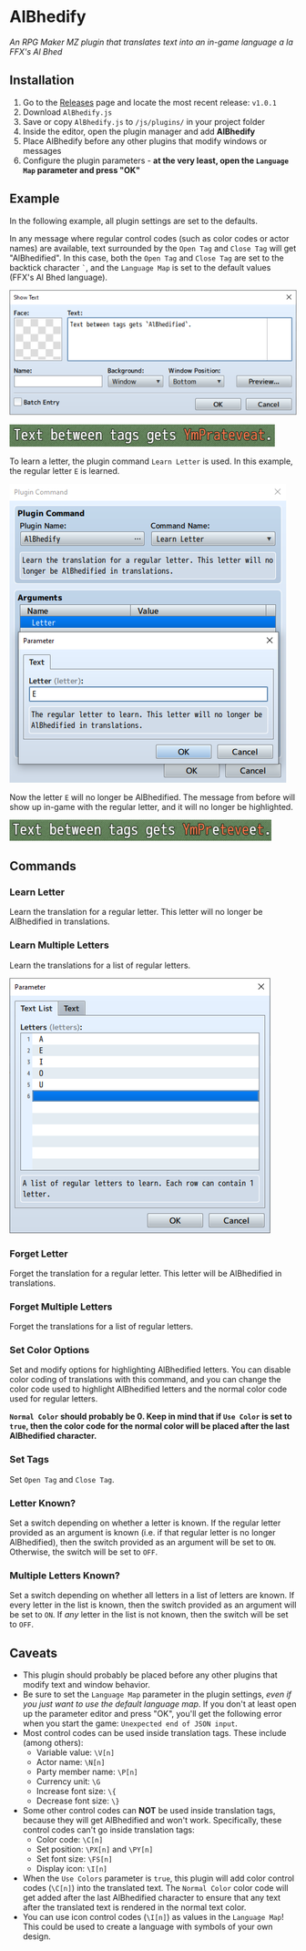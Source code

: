 # AlBhedify

*An RPG Maker MZ plugin that translates text into an in-game language a la FFX's Al Bhed*

## Installation

1. Go to the [Releases](https://github.com/corvinedev/AlBhedify/releases/) page and locate the most recent release: `v1.0.1`
2. Download `AlBhedify.js`
3. Save or copy `AlBhedify.js` to `/js/plugins/` in your project folder
4. Inside the editor, open the plugin manager and add **AlBhedify**
5. Place AlBhedify before any other plugins that modify windows or messages
6. Configure the plugin parameters - **at the very least, open the `Language Map` parameter and press "OK"**

## Example

In the following example, all plugin settings are set to the defaults.

In any message where regular control codes (such as color codes or actor names) are available, text surrounded by the `Open Tag` and `Close Tag` will get "AlBhedified". In this case, both the `Open Tag` and `Close Tag` are set to the backtick character `` ` ``, and the `Language Map` is set to the default values (FFX's Al Bhed language).

![Use tags in the editor](img/sample-default-editor.png)

![AlBhedified text](img/sample-albhedified.png)

To learn a letter, the plugin command `Learn Letter` is used. In this example, the regular letter `E` is learned.

![Learn the letter E](img/sample-learn-e.png)

Now the letter `E` will no longer be AlBhedified. The message from before will show up in-game with the regular letter, and it will no longer be highlighted.

![E has been learned](img/sample-translated-e.png)

## Commands

### Learn Letter

Learn the translation for a regular letter. This letter will no longer be AlBhedified in translations.

### Learn Multiple Letters

Learn the translations for a list of regular letters.

![Learn multiple letters](img/sample-learn-multi.png)

### Forget Letter

Forget the translation for a regular letter. This letter will be AlBhedified in translations.

### Forget Multiple Letters

Forget the translations for a list of regular letters.

### Set Color Options

Set and modify options for highlighting AlBhedified letters. You can disable color coding of translations with this command, and you can change the color code used to highlight AlBhedified letters and the normal color code used for regular letters.

**`Normal Color` should probably be 0. Keep in mind that if `Use Color` is set to `true`, then the color code for the normal color will be placed after the last AlBhedified character.**

### Set Tags

Set `Open Tag` and `Close Tag`.

### Letter Known?

Set a switch depending on whether a letter is known. If the regular letter provided as an argument is known (i.e. if that regular letter is no longer AlBhedified), then the switch provided as an argument will be set to `ON`. Otherwise, the switch will be set to `OFF`.

### Multiple Letters Known?

Set a switch depending on whether all letters in a list of letters are known. If every letter in the list is known, then the switch provided as an argument will be set to `ON`. If *any* letter in the list is not known, then the switch will be set to `OFF`.

## Caveats

- This plugin should probably be placed before any other plugins that modify text and window behavior.
- Be sure to set the `Language Map` parameter in the plugin settings, *even if you just want to use the default language map*. If you don't at least open up the parameter editor and press "OK", you'll get the following error when you start the game: `Unexpected end of JSON input`.
- Most control codes can be used inside translation tags. These include (among others):
  - Variable value: `\V[n]`
  - Actor name: `\N[n]`
  - Party member name: `\P[n]`
  - Currency unit: `\G`
  - Increase font size: `\{`
  - Decrease font size: `\}`
- Some other control codes can **NOT** be used inside translation tags, because they will get AlBhedified and won't work. Specifically, these control codes can't go inside translation tags:
  - Color code: `\C[n]`
  - Set position: `\PX[n]` and `\PY[n]`
  - Set font size: `\FS[n]`
  - Display icon: `\I[n]`
- When the `Use Colors` parameter is `true`, this plugin will add color control codes (`\C[n]`) into the translated text. The `Normal Color` color code will get added after the last AlBhedified character to ensure that any text after the translated text is rendered in the normal text color.
- You can use icon control codes (`\I[n]`) as values in the `Language Map`! This could be used to create a language with symbols of your own design.
